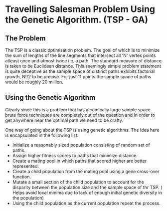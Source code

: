 # Travelling Salesman Problem Using the Genetic Algorithm. (TSP - GA)

## The Problem

The TSP is a classic optimisation problem. The goal of which is to minimize the sum of lengths of the line segments that intersect all 'N' vertex points atleast once and atmost twice i.e. a path. The standard measure of distance is taken to be Euclidean distance. This seemingly simple problem statement is quite deceptive as
the sample space of distinct paths exhibits factorial growth, N!/2 to be precise. For just 11 points the sample space of paths would be roughly 20 million. 

## Using the Genetic Algorithm

Clearly since this is a problem that has a comically large sample space brute force techniques are completely out of the question and in order to get anywhere near the optimal path we need to be crafty.

One way of going about the TSP is using genetic algorithms. The idea here is encapsulated in the following list.

- Initialize a reasonably sized population consisting of random set of paths. 
- Assign higher fitness scores to paths that minimize distance.
- Create a mating pool in which paths that scored higher are better represented.
- Create a child population from the mating pool using a gene cross-over function.
- Mutate a small section of the child population to account for the disparity between the population size and the sample space of thr TSP. ( Helps avoid local minima due to lack of enough initial genetic diversity in the population)
- Using the child population as the current population repeat the process.

